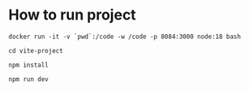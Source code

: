# How to run project 

```docker run -it -v `pwd`:/code -w /code -p 8084:3000 node:18 bash ```

```cd vite-project```

```npm install ```

```npm run dev```